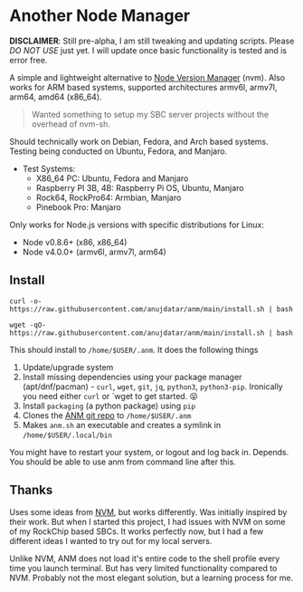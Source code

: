 # Another Node Manager

**DISCLAIMER**: Still pre-alpha, I am still tweaking and updating scripts. Please *DO NOT USE* just yet. I will update once basic functionality is tested and is error free.

A simple and lightweight alternative to [Node Version Manager](https://github.com/nvm-sh/nvm) (nvm). Also works for ARM based systems, supported architectures armv6l, armv7l, arm64, amd64 (x86_64).

> Wanted something to setup my SBC server projects without the overhead of nvm-sh.

Should technically work on Debian, Fedora, and Arch based systems. Testing being conducted on Ubuntu, Fedora, and Manjaro.
- Test Systems:
  - X86_64 PC: Ubuntu, Fedora and Manjaro
  - Raspberry PI 3B, 4B: Raspberry Pi OS, Ubuntu, Manjaro
  - Rock64, RockPro64: Armbian, Manjaro
  - Pinebook Pro: Manjaro

Only works for Node.js versions with specific distributions for Linux:
 - Node v0.8.6+ (x86, x86_64)
 - Node v4.0.0+ (armv6l, armv7l, arm64)

## Install
```
curl -o- https://raw.githubusercontent.com/anujdatar/anm/main/install.sh | bash
```
```
wget -qO- https://raw.githubusercontent.com/anujdatar/anm/main/install.sh | bash
```
This should install to `/home/$USER/.anm`. It does the following things
  1. Update/upgrade system
  2. Install missing dependencies using your package manager (apt/dnf/pacman)
    - `curl`, `wget`, `git`, `jq`, `python3`, `python3-pip`. Ironically you need either `curl` or `wget to get started. 😝
  3. Install `packaging` (a python package) using `pip`
  4. Clones the [ANM git repo](https://github.com/anujdatar/anm) to `/home/$USER/.anm`
  5. Makes `anm.sh` an executable and creates a symlink in `/home/$USER/.local/bin`

You might have to restart your system, or logout and log back in. Depends. You should be able to use anm from command line after this.

## Thanks
Uses some ideas from [NVM](https://github.com/nvm-sh/nvm), but works differently. Was initially inspired by their work. But when I started this project, I had issues with NVM on some of my RockChip based SBCs. It works perfectly now, but I had a few different ideas I wanted to try out for my local servers.

Unlike NVM, ANM does not load it's entire code to the shell profile every time you launch terminal. But has very limited functionality compared to NVM. Probably not the most elegant solution, but a learning process for me.
